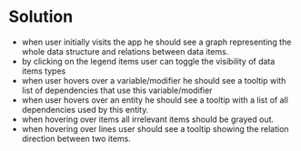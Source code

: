 # Solution

- when user initially visits the app he should see a graph representing the whole data structure and relations between data items.
- by clicking on the legend items user can toggle the visibility of data items types
- when user hovers over a variable/modifier he should see a tooltip with list of dependencies that use this variable/modifier
- when user hovers over an entity he should see a tooltip with a list of all dependencies used by this entity.
- when hovering over items all irrelevant items should be grayed out.
- when hovering over lines user should see a tooltip showing the relation direction between two items.

